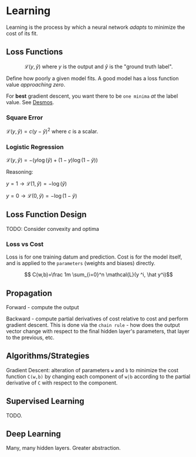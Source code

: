 # Learning

Learning is the process by which a neural network _adapts_ to minimize the cost of its fit.

## Loss Functions

$$\mathcal{L}(y,\hat y)\text{ where }y\text{ is the output and }\hat y \text{ is the "ground truth label".}$$

Define how poorly a given model fits. A good model has a loss function value *approaching zero*.

For **best** gradient descent, you want there to be `one minima` *at* the label value. See [Desmos](https://www.desmos.com/calculator/desmzbmxbh).

### Square Error

$\mathcal{L}(y,\hat y) = c(y - \hat y)^2$ where $c$ is a scalar.

### Logistic Regression

$\mathcal{L}(y,\hat y) = -(y\log(\hat y) + (1 - y)\log(1 - \hat y))$

Reasoning:

$y = 1\to \mathcal{L}(1,\hat y) = -\log(\hat y)$

$y = 0\to \mathcal{L}(0,\hat y) = -\log(1 - \hat y)$

## Loss Function Design

TODO: Consider convexity and optima

### Loss vs Cost

Loss is for one training datum and prediction. Cost is for the model itself, and is applied to the `parameters` (weights and biases) directly.

$$ C(w,b)=\frac 1m \sum_{i=0}^n \mathcal{L}(y ^i, \hat y^i)$$

## Propagation

Forward - compute the output

Backward - compute partial derivatives of cost relative to cost and perform gradient descent. This is done via the `chain rule` - how does the output vector change with respect to the final hidden layer's parameters, that layer to the previous, etc.

## Algorithms/Strategies

Gradient Descent: alteration of parameters `w` and `b` to minimize the cost function `C(w,b)` by changing each component of `w|b` according to the partial derivative of `C` with respect to the component.
## Supervised Learning

TODO.

## Deep Learning

Many, many hidden layers. Greater abstraction.
